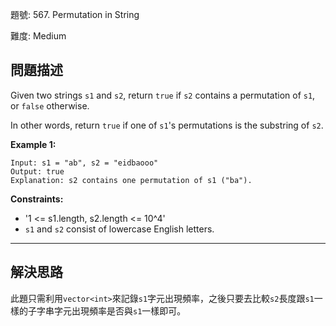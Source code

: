 題號: 567. Permutation in String

難度: Medium

## 問題描述

Given two strings `s1` and `s2`, return `true` if `s2` contains a permutation of `s1`, or `false` otherwise.

In other words, return `true` if one of `s1`'s permutations is the substring of `s2`.

**Example 1:**

```
Input: s1 = "ab", s2 = "eidbaooo"
Output: true
Explanation: s2 contains one permutation of s1 ("ba").
```

**Constraints:**

- '1 <= s1.length, s2.length <= 10^4'
- `s1` and `s2` consist of lowercase English letters.
---
## 解決思路

此題只需利用`vector<int>`來記錄`s1`字元出現頻率，之後只要去比較`s2`長度跟`s1`一樣的子字串字元出現頻率是否與`s1`一樣即可。

